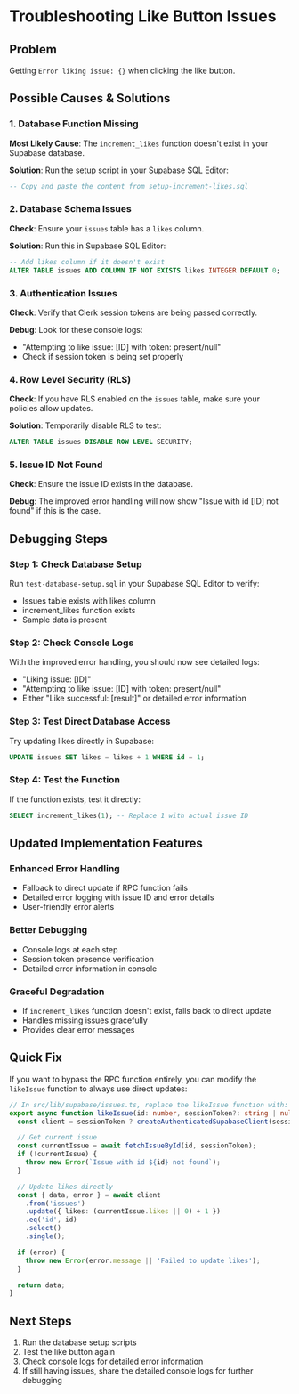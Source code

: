# Troubleshooting Like Button Issues

## Problem
Getting `Error liking issue: {}` when clicking the like button.

## Possible Causes & Solutions

### 1. Database Function Missing
**Most Likely Cause**: The `increment_likes` function doesn't exist in your Supabase database.

**Solution**: Run the setup script in your Supabase SQL Editor:
```sql
-- Copy and paste the content from setup-increment-likes.sql
```

### 2. Database Schema Issues
**Check**: Ensure your `issues` table has a `likes` column.

**Solution**: Run this in Supabase SQL Editor:
```sql
-- Add likes column if it doesn't exist
ALTER TABLE issues ADD COLUMN IF NOT EXISTS likes INTEGER DEFAULT 0;
```

### 3. Authentication Issues
**Check**: Verify that Clerk session tokens are being passed correctly.

**Debug**: Look for these console logs:
- "Attempting to like issue: [ID] with token: present/null"
- Check if session token is being set properly

### 4. Row Level Security (RLS)
**Check**: If you have RLS enabled on the `issues` table, make sure your policies allow updates.

**Solution**: Temporarily disable RLS to test:
```sql
ALTER TABLE issues DISABLE ROW LEVEL SECURITY;
```

### 5. Issue ID Not Found
**Check**: Ensure the issue ID exists in the database.

**Debug**: The improved error handling will now show "Issue with id [ID] not found" if this is the case.

## Debugging Steps

### Step 1: Check Database Setup
Run `test-database-setup.sql` in your Supabase SQL Editor to verify:
- Issues table exists with likes column
- increment_likes function exists
- Sample data is present

### Step 2: Check Console Logs
With the improved error handling, you should now see detailed logs:
- "Liking issue: [ID]"
- "Attempting to like issue: [ID] with token: present/null"
- Either "Like successful: [result]" or detailed error information

### Step 3: Test Direct Database Access
Try updating likes directly in Supabase:
```sql
UPDATE issues SET likes = likes + 1 WHERE id = 1;
```

### Step 4: Test the Function
If the function exists, test it directly:
```sql
SELECT increment_likes(1); -- Replace 1 with actual issue ID
```

## Updated Implementation Features

### Enhanced Error Handling
- Fallback to direct update if RPC function fails
- Detailed error logging with issue ID and error details
- User-friendly error alerts

### Better Debugging
- Console logs at each step
- Session token presence verification
- Detailed error information in console

### Graceful Degradation
- If `increment_likes` function doesn't exist, falls back to direct update
- Handles missing issues gracefully
- Provides clear error messages

## Quick Fix
If you want to bypass the RPC function entirely, you can modify the `likeIssue` function to always use direct updates:

```typescript
// In src/lib/supabase/issues.ts, replace the likeIssue function with:
export async function likeIssue(id: number, sessionToken?: string | null): Promise<Issue> {
  const client = sessionToken ? createAuthenticatedSupabaseClient(sessionToken) : supabase;

  // Get current issue
  const currentIssue = await fetchIssueById(id, sessionToken);
  if (!currentIssue) {
    throw new Error(`Issue with id ${id} not found`);
  }

  // Update likes directly
  const { data, error } = await client
    .from('issues')
    .update({ likes: (currentIssue.likes || 0) + 1 })
    .eq('id', id)
    .select()
    .single();

  if (error) {
    throw new Error(error.message || 'Failed to update likes');
  }

  return data;
}
```

## Next Steps
1. Run the database setup scripts
2. Test the like button again
3. Check console logs for detailed error information
4. If still having issues, share the detailed console logs for further debugging
